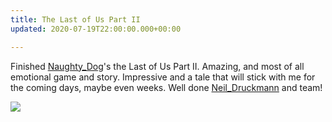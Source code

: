 ```yaml
---
title: The Last of Us Part II
updated: 2020-07-19T22:00:00.000+00:00

---
```

Finished [Naughty_Dog](https://twitter.com/Naughty_Dog)'s the Last of Us Part II. Amazing, and most of all emotional game and story. Impressive and a tale that will stick with me for the coming days, maybe even weeks. Well done [Neil_Druckmann](https://twitter.com/Neil_Druckmann) and team!

![](https://cdn.vox-cdn.com/thumbor/ao0egCv2TZo8SRuDr2XwNbnhLGg=/0x0:3840x2160/1820x1024/filters:focal(1613x773:2227x1387):format(webp)/cdn.vox-cdn.com/uploads/chorus_image/image/67011375/The_Last_of_Us_Part_2_collectibles_guide_header.0.png)